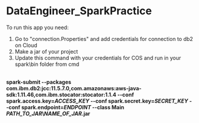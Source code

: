 # DataEngineer_SparkPractice
To run this app you need:
<br>
1) Go to "connection.Properties" and add credentials for connection to db2 on Cloud
2) Make a jar of your project
3) Update this command with your credentials for COS and run in your spark\bin folder from cmd 
<br>
<b>spark-submit --packages com.ibm.db2:jcc:11.5.7.0,com.amazonaws:aws-java-sdk:1.11.46,com.ibm.stocator:stocator:1.1.4 --conf spark.access.key=<i>ACCESS_KEY</i> --conf spark.secret.key=<i>SECRET_KEY</i> --conf spark.endpoint=<i>ENDPOINT</i> --class Main <i>PATH_TO_JAR</i>\<i>NAME_OF_JAR</i>.jar</b>
